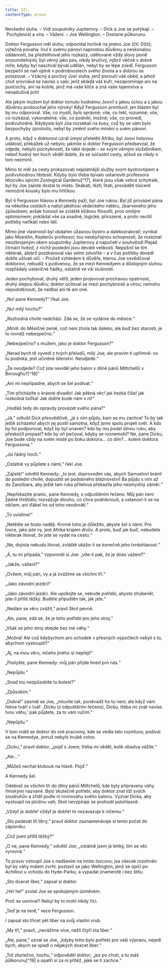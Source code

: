 ```yaml
---
title: VI\.
contentType: prose
---
```


<section>

Nevšední sluha. – Vidí souputníky Jupiterovy. – Dick a Joe se potýkají. – Pochybnost a víra. – Vážení. – Joe Wellington. – Dostane půlkorunu.

Doktor Fergusson měl sluhu; odpovídal horlivě na jméno Joe (čti: Džó); výtečná povaha: lnul k svému pánovi naprostou důvěrou a neskonalou oddaností, ba předstihoval jeho rozkazy, udělované vždy slovy jasně srozumitelnými; byl věrný jako pes, nikdy bručivý, nýbrž věčně v dobré míře; kdyby byl naschvál býval udělán, nebyl by se lépe zvedl. Fergusson bezpečil se naň úplně v podrobnostech svého života a s dobrou se potazoval. – Vzácný a poctivý Joe! sluha, jenž poroučí váš oběd, a jehož chuť srovnává se navlas s vaší; jenž skládá váš kufr, nezapomínaje ani na punčochy, ani na košile, jenž má vaše klíče a zná vaše tajemstva a nenadužívá jich!

Ale jakým mužem byl doktor tomuto hodnému Joovi! s jakou úctou a s jakou důvěrou poslouchal jeho výroky! Když Fergusson promluvil, jen blázen byl by mu odporoval. Vše, co myslil, bylo správné; vše, co řekl, rozumné; vše, co rozkázal, vykonatelné; vše, co podnikl, možné; vše, co provedl, podivuhodné. Kdybyste byli Joa rozsekali na kusy, což by se vám bylo bezpochyby zprotivilo, nebyl by změnil svého mínění o svém pánovi.

A proto, když v doktorovi uzrál úmysl přeletěti Afriku, byl Joovi hotovou událostí; překážek už nebylo; jakmile si doktor Fergusson předsevzal, že odjede, nebylo pochybnosti, že také dojede – se svým věrným služebníkem, neboť hodný ten hoch věděl dobře, že se súčastní cesty, ačkoli se nikdy o tom nezmínil.

Mimo to měl za cesty prokazovati nejplatnější služby svým bystrovtipem a podivuhodnou hbitostí. Kdyby bylo třeba bývalo ustanoviti professora tělocviku opicím Zoological Gardenu[^17], které jsou však velice schytralé, byl by Joe zajisté dostal to místo. Skákati, lézti, lítati, prováděti tisíceré nemožné kousky bylo mu hříčkou.

Byl-li Fergusson hlavou a Kennedy paží, byl Joe rukou. Byl již provázel pána na několika cestách a nabyl jakéhosi vědeckého nátěru, zbarveného jeho způsobem; avšak honosil se zvláště klidnou filosofií, pros omilým optimismem; pokládal vše za snadné, logické, přirozené, a proto necítil potřeby naříkati nebo láti.

Mimo jiné vlastnosti byl obdařen úžasnou bystro a dalekozrakostí; vynikal jako Moestlin, Keplerův professor, tou neobyčejnou schopností, že rozeznal neozbrojeným okem souputníky Jupiterovy a napočetl v souhvězdí Plejad čtrnáct hvězd, z nichž poslední jsou deváté velikosti. Nepyšnil se tím nikterak, alebrž pozdravoval vás velmi zdvořile – a v čas potřeby dovedl dobře užívati očí. – Pročež vzhledem k důvěře, kterou Joe osvědčoval doktorovi, nebudiž s podivenou, že se mezi Kennedyem a důstojným sluhou rozpřádaly ustavičné hádky, ostatně ve vší slušnosti.

Jeden pochyboval, druhý věřil; jeden projevoval prozíravou opatrnost, druhý slepou důvěru; doktor ocitoval se mezi pochybností a vírou; nemohu nepodotknouti, že nedbal ani té ani oné.

„Nu! pane Kennedy?“ říkal Joe.

„Nu! milý hochu?“

„Rozhodná chvíle nadchází. Zdá se, že se vydáme do měsíce.“

„Míníš: do Měsíčné země, což není zhola tak daleko; ale buď bez starosti, je to rovněž nebezpečno.“

„Nebezpečno? s mužem, jako je doktor Fergusson?“

„Nerad bych tě vyvedl z tvých přeludů, milý Joe; ale pravím ti upřímně: co tu podniká, jest učiněné šílenství. Neodjede.“

„Že neodjede? Což jste neviděl jeho balon v dílně pánů Mittchellů v Boroughu?[^18]“

„Ani mi nepřipadne, abych se šel podívat.“

„Tím přicházíte o krásné divadlo! Jak pěkná věc! jak hezká číše! jak rozkošná loďka! Jak dobře bude nám v ní!“

„Hodláš tedy do opravdy provázet svého pána?“

„Já,“ odtušil Dick přesvědčivě, „já s ním půjdu, kam se mu zachce! To by tak ještě scházelo! abych jej pustil samotna, když jsme spolu projeli svět. A kdo by ho podporoval, když by byl unaven? kdo by mu podal silnou ruku, aby přeskočil propast? kdo by oň pečoval, kdyby se roznemohl? Ne, pane Dicku, Joe bude vždy na svém místě po boku doktora… co dím?… kolem doktora Fergussona.“

„Jsi řádný hoch.“

„Ostatně vy půjdete s námi,“ řekl Joe.

„Zajisté!“ odvětil Kennedy; „to jest, doprovodím vás, abych Samuelovi bránil do poslední chvíle, dopustiti se podobného bláznovství! Ba půjdu s ním až do Zanzibara, aby ještě tam ruka přítelova překazila jeho nesmyslný záměr.“

„Nepřekazíte pranic, pane Kennedy, s odpuštěním řečeno. Můj pán není žádné třeštidlo; rozvažuje dlouho, co chce podniknouti, a ustanoví-li se na něčem, ani ďábel ho od toho neodvrátí.“

„To uvidíme!“

„Netěšte se touto nadějí. Kromě toho je důležito, abyste šel s námi. Pro lovce, jako jste vy, jest Afrika krajem divův. A proto, buď jak buď, nebudete nikterak litovat, že jste se vydal na cestu.“

„Ne, dojista nebudu litovat, zvláště ukáže-li se konečně jeho tvrdohlavost.“

„Á, tu mi připadá,“ vzpomněl si Joe: „víte-li pak, že je dnes vážení?“

„Jakže, vážení?“

„Ovšem, můj pán, vy a já zvážíme se všichni tři.“

„Jako závodní jezdci!“

„Jako závodní jezdci. Ale upokojte se, nebude potřebí, abyste zhubeněl, jste-li příliš těžký. Budete připuštěn tak, jak jste.“

„Nedám se věru zvážit,“ pravil Skot pevně.

„Ale, pane, zdá se, že je toho potřebí pro jeho stroj.“

„Však se jeho stroj obejde bez mé váhy.“

„Možná! Ale což kdybychom pro schodek v přesných výpočtech nebyli s to, abychom vystoupili?“

„Aj, na mou věru, ničeho jiného si nepřeji!“

„Poslyšte, pane Kennedy: můj pán přijde hned pro nás.“

„Nepůjdu.“

„Snad mu nezpůsobíte tu bolest?“

„Způsobím.“

„Dobrá!“ zasmál se Joe, „mluvíte tak, poněvadž ho tu není; ale když vám řekne tváří v tvář: ‚Dicku (s odpuštěním řečeno), Dicku, třeba mi znát navlas tvou váhu,‘ pak půjdete, za to vám ručím.“

„Nepůjdu.“

V tom vrátil se doktor do své pracovny, kde se vedla tato rozmluva; podíval se na Kennedye, jemuž nebylo hrubě volno.

„Dicku,“ pravil doktor, „pojď s Joem; třeba mi vědět, kolik obadva vážíte.“

„Ale…“

„Můžeš nechat klobouk na hlavě. Pojď.“

A Kennedy šel.

Odebrali se všichni tři do dílny pánů Mittchelů, kde byly připraveny váhy římskými nazvané. Bylo skutečně potřebí, aby doktor znal tíži svých soudruhův a zřídil podle ní rovnováhu svého balonu. Vyzval Dicka, aby vystoupil na plošinu vah; Skot nevzpíraje se prohodil polohlasně:

„Vždyť je dobře! vždyť je dobře! to nezavazuje k ničemu.“

„Sto padesát tři libry,“ pravil doktor zaznamenávaje si tento počet do zápisníku.

„Což jsem příliš těžký?“

„O ne, pane Kennedy,“ odvětil Joe; „ostatně jsem já lehký, tím se věc vyrovná.“

To praviv vstoupil Joe s nadšením na místo lovcovo; jsa všecek rozohněn byl by váhy málem zvrhl; postavil se jako Wellington, jenž se opičí po Achillovi u vchodu do Hyde-Parku, a vypadal znamenitě i bez štítu.

„Sto dvacet liber,“ zapsal si doktor.

„He! he!“ zvolal Joe se spokojeným úsměvem.

Proč se usmíval? Nebyl by to mohl nikdy říci.

„Teď je na mně,“ vece Fergusson.

I zapsal sto třicet pět liber na svůj vlastní vrub.

„My tři,“ pravil, „nevážíme více, nežli čtyři sta liber.“

„Ale, pane,“ ozval se Joe, „kdyby toho bylo potřebí pro vaši výpravu, nejedl bych, abych se spadl o nějakých dvacet liber.“

„Toť zbytečno, hochu,“ odpověděl doktor; „jez po chuti, a tu máš půlkorunu[^19] a opatři si za ni přítěž, jaké se ti zachce.“

</section>
